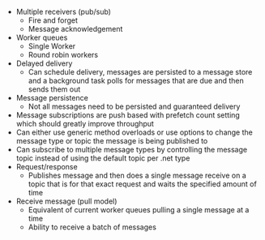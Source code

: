 - Multiple receivers (pub/sub)
  - Fire and forget
  - Message acknowledgement
- Worker queues
  - Single Worker
  - Round robin workers
- Delayed delivery
  - Can schedule delivery, messages are persisted to a message store and a background task polls for messages that are due and then sends them out
- Message persistence
  - Not all messages need to be persisted and guaranteed delivery
- Message subscriptions are push based with prefetch count setting which should greatly improve throughput
- Can either use generic method overloads or use options to change the message type or topic the message is being published to
- Can subscribe to multiple message types by controlling the message topic instead of using the default topic per .net type
- Request/response
  - Publishes message and then does a single message receive on a topic that is for that exact request and waits the specified amount of time
- Receive message (pull model)
  - Equivalent of current worker queues pulling a single message at a time
  - Ability to receive a batch of messages 

